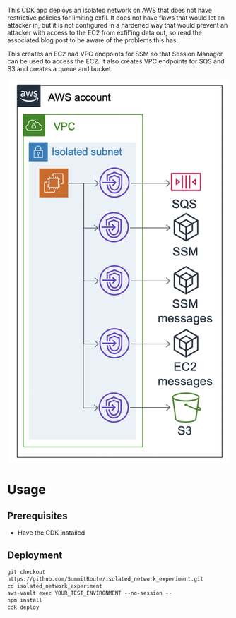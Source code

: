 This CDK app deploys an isolated network on AWS that does not have restrictive policies for limiting exfil.  It does not have flaws that would let an attacker in, but it is not configured in a hardened way that would prevent an attacker with access to the EC2 from exfil'ing data out, so read the associated blog post to be aware of the problems this has.

This creates an EC2 nad VPC endpoints for SSM so that Session Manager can be used to access the EC2.  It also creates VPC endpoints for SQS and S3 and creates a queue and bucket.

<img src="https://raw.githubusercontent.com/summitroute/isolated_network_experiment/master/docs/experimental_isolated_network.png" alt="Network layout">

# Usage
## Prerequisites
- Have the CDK installed

## Deployment
```
git checkout https://github.com/SummitRoute/isolated_network_experiment.git
cd isolated_network_experiment
aws-vault exec YOUR_TEST_ENVIRONMENT --no-session --
npm install
cdk deploy
```
